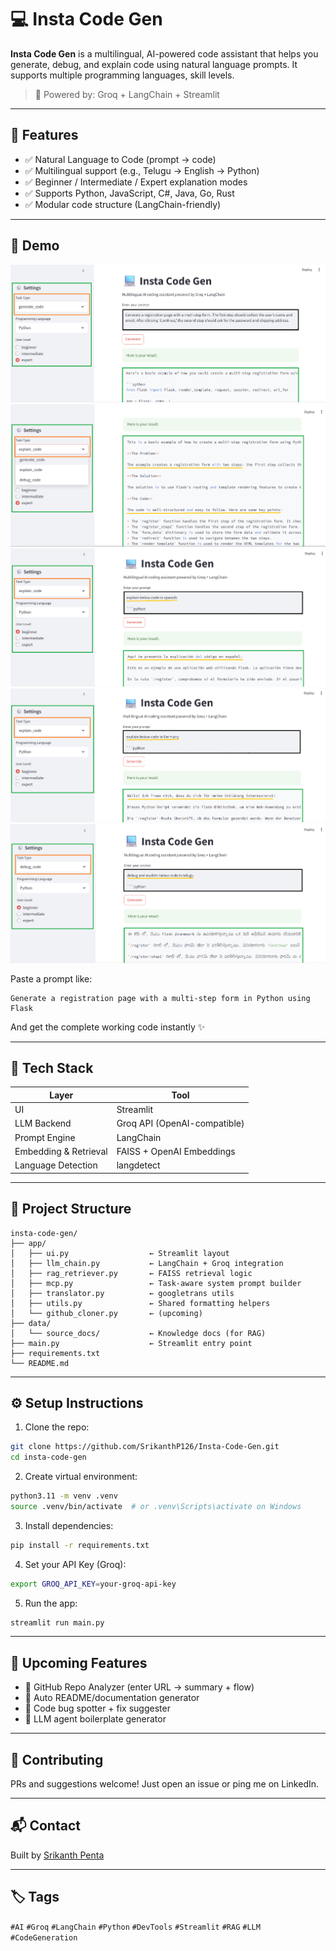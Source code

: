 
# 💻 Insta Code Gen

**Insta Code Gen** is a multilingual, AI-powered code assistant that helps you generate, debug, and explain code using natural language prompts. It supports multiple programming languages, skill levels.

> 🧠 Powered by: Groq + LangChain + Streamlit

---

## 🌟 Features

- ✅ Natural Language to Code (prompt → code)
- ✅ Multilingual support (e.g., Telugu → English → Python)
- ✅ Beginner / Intermediate / Expert explanation modes
- ✅ Supports Python, JavaScript, C#, Java, Go, Rust
- ✅ Modular code structure (LangChain-friendly)

---

## 📸 Demo
![Insta Code Gen in Action](Insta-Code-Gen-1.png)  
![Insta Code Gen in Action](Insta-Code-Gen-2.png)  
![Insta Code Gen in Action](Insta-Code-Gen-3.png)  
![Insta Code Gen in Action](Insta-Code-Gen-4.png)  
![Insta Code Gen in Action](Insta-Code-Gen-5.png)  


Paste a prompt like:

```text
Generate a registration page with a multi-step form in Python using Flask
```

And get the complete working code instantly ✨

---

## 🔧 Tech Stack

| Layer | Tool |
|-------|------|
| UI | Streamlit |
| LLM Backend | Groq API (OpenAI-compatible) |
| Prompt Engine | LangChain |
| Embedding & Retrieval | FAISS + OpenAI Embeddings |
| Language Detection | langdetect |

---

## 📁 Project Structure

```
insta-code-gen/
├── app/
│   ├── ui.py                  ← Streamlit layout
│   ├── llm_chain.py           ← LangChain + Groq integration
│   ├── rag_retriever.py       ← FAISS retrieval logic
│   ├── mcp.py                 ← Task-aware system prompt builder
│   ├── translator.py          ← googletrans utils
│   ├── utils.py               ← Shared formatting helpers
│   └── github_cloner.py       ← (upcoming)
├── data/
│   └── source_docs/           ← Knowledge docs (for RAG)
├── main.py                    ← Streamlit entry point
├── requirements.txt
└── README.md
```

---

## ⚙️ Setup Instructions

1. Clone the repo:
```bash
git clone https://github.com/SrikanthP126/Insta-Code-Gen.git
cd insta-code-gen
```

2. Create virtual environment:
```bash
python3.11 -m venv .venv
source .venv/bin/activate  # or .venv\Scripts\activate on Windows
```

3. Install dependencies:
```bash
pip install -r requirements.txt
```

4. Set your API Key (Groq):
```bash
export GROQ_API_KEY=your-groq-api-key
```

5. Run the app:
```bash
streamlit run main.py
```

---

## 🔭 Upcoming Features

- 🧠 GitHub Repo Analyzer (enter URL → summary + flow)
- 🧾 Auto README/documentation generator
- 🐞 Code bug spotter + fix suggester
- 🧱 LLM agent boilerplate generator

---

## 🤝 Contributing

PRs and suggestions welcome! Just open an issue or ping me on LinkedIn.

---

## 📬 Contact

Built by [Srikanth Penta](https://www.linkedin.com/in/penta-srikanth/)

---

## 🏷️ Tags

`#AI` `#Groq` `#LangChain` `#Python` `#DevTools` `#Streamlit` `#RAG` `#LLM` `#CodeGeneration`
